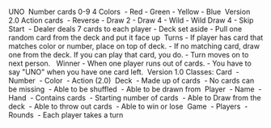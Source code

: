 UNO  Number cards 0-9 4 Colors  - Red - Green - Yellow - Blue  Version 2.0 Action cards  - Reverse - Draw 2 - Draw 4 - Wild - Wild Draw 4 - Skip  Start  - Dealer deals 7 cards to each player - Deck set aside - Pull one random card from the deck and put it face up  Turns - If player has card that matches color or number, place on top of deck. - If no matching card, draw one from the deck. If you can play that card, you do. - Turn moves on to next person.   Winner - When one player runs out of cards. - You have to say "UNO" when you have one card left.  Version 1.0 Classes: Card     - Number     - Color     - Action (2.0)  Deck     - Made up of cards         - No cards can be missing     - Able to be shuffled     - Able to be drawn from  Player     - Name     - Hand         - Contains cards         - Starting number of cards     - Able to Draw from the deck     - Able to throw out cards     - Able to win or lose  Game     - Players     - Rounds         - Each player takes a turn